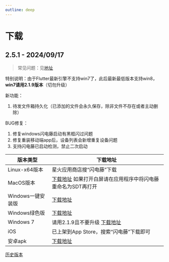 ```yaml
---
outline: deep
---
```


# 下载

## 2.5.1 - 2024/09/17

> 常见问题：见[地址](/qa.html)

特别说明：由于Flutter最新引擎不支持win7了，此后最新最低版本支持win8，**win7请用2.1.9版本**（切勿升级）

新功能：
1. 待发文件箱持久化（已添加的文件会永久保存，除非文件不存在或者主动删除）

BUG修复：
1. 修复windows闪电藤启动有黑框闪过问题
2. 修复重装移动端app后，设备列表会新增重复设备问题
3. 支持闪电藤已启动检测，禁止二次启动

| 版本类型         | 下载地址                                                                                                                |
  | ------------ |---------------------------------------------------------------------------------------------------------------------|
  | Linux-x64版本  | 星火应用商店搜“闪电藤”下载                                       |
  | MacOS版本      | [下载地址](https://www.123pan.com/s/cXByVv-VYfk) 如果打开白屏请在应用程序中将闪电藤重命名为SDT再打开                                                       |
  | Windows一键安装版 | [下载地址](https://www.123pan.com/s/cXByVv-6Yfk)                                                |
  | Windows绿色版 | [下载地址](https://www.123pan.com/s/cXByVv-jYfk)                                                |
  | Windows 7 | 请用2.1.9且不要升级 [下载地址](https://www.123pan.com/s/cXByVv-zNpk.html)                                                |
  | iOS          | 已上架到App Store，搜索“闪电藤”下载即可                                                                                           |
  | 安卓apk        | [下载地址](https://www.123pan.com/s/cXByVv-yYfk) |

[历史版本](/history.html)
